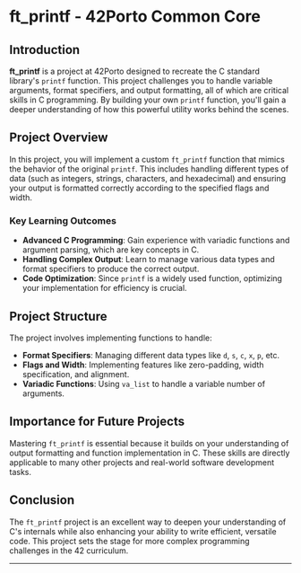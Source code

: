 # ft_printf - 42Porto Common Core

## Introduction

**ft_printf** is a project at 42Porto designed to recreate the C standard library's `printf` function. This project challenges you to handle variable arguments, format specifiers, and output formatting, all of which are critical skills in C programming. By building your own `printf` function, you'll gain a deeper understanding of how this powerful utility works behind the scenes.

## Project Overview

In this project, you will implement a custom `ft_printf` function that mimics the behavior of the original `printf`. This includes handling different types of data (such as integers, strings, characters, and hexadecimal) and ensuring your output is formatted correctly according to the specified flags and width.

### Key Learning Outcomes

- **Advanced C Programming**: Gain experience with variadic functions and argument parsing, which are key concepts in C.
- **Handling Complex Output**: Learn to manage various data types and format specifiers to produce the correct output.
- **Code Optimization**: Since `printf` is a widely used function, optimizing your implementation for efficiency is crucial.

## Project Structure

The project involves implementing functions to handle:

- **Format Specifiers**: Managing different data types like `d`, `s`, `c`, `x`, `p`, etc.
- **Flags and Width**: Implementing features like zero-padding, width specification, and alignment.
- **Variadic Functions**: Using `va_list` to handle a variable number of arguments.

## Importance for Future Projects

Mastering `ft_printf` is essential because it builds on your understanding of output formatting and function implementation in C. These skills are directly applicable to many other projects and real-world software development tasks.

## Conclusion

The `ft_printf` project is an excellent way to deepen your understanding of C's internals while also enhancing your ability to write efficient, versatile code. This project sets the stage for more complex programming challenges in the 42 curriculum.

---

